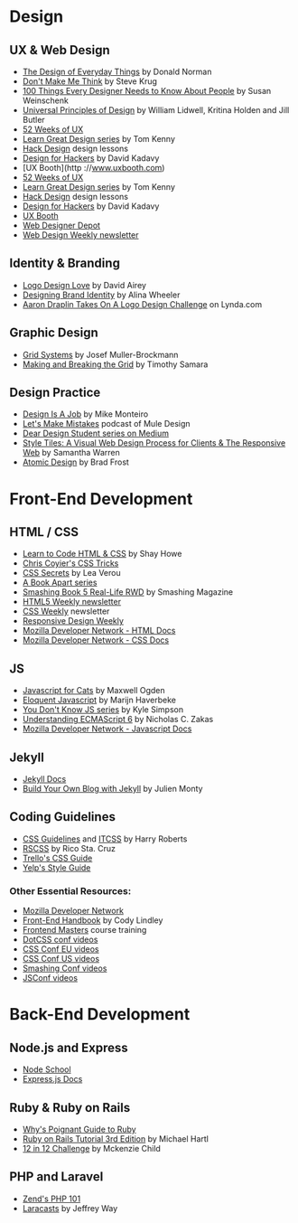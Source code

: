 # Design
## UX & Web Design
  * [The Design of Everyday Things](https://www.amazon.com/Design-Everyday-Things-Donald-Norman/dp/1452654123) by Donald Norman
  * [Don't Make Me Think](https://www.amazon.com/Dont-Make-Me-Think-Usability/dp/0321344758) by Steve Krug
  * [100 Things Every Designer Needs to Know About People](https://www.amazon.com/Things-Designer-People-Voices-Matter/dp/0321767535) by Susan Weinschenk
  * [Universal Principles of Design](https://www.amazon.com/Universal-Principles-Design-William-Lidwell/dp/1592530079) by William Lidwell, Kritina Holden and Jill Butler
  * [52 Weeks of UX](https://www.52weeksofux.com)
  * [Learn Great Design series](http://www.tomkenny.design/?s=learn+from+great+design) by Tom Kenny
  * [Hack Design](http://www.hackdesign.org) design lessons
  * [Design for Hackers](http://www.designforhackers.com) by David Kadavy
  * [UX Booth](http ://www.uxbooth.com)
  * [52 Weeks of UX](http://www.52weeksofux.com)
  * [Learn Great Design series](https://www.tomkenny.design/?s=learn+from+great+design) by Tom Kenny
  * [Hack Design](https://www.hackdesign.org) design lessons
  * [Design for Hackers](https://www.designforhackers.com) by David Kadavy
  * [UX Booth](https://www.uxbooth.com)
  * [Web Designer Depot](https://www.webdesignerdepot.com)
  * [Web Design Weekly newsletter](https://www.web-design-weekly.com)

## Identity & Branding
  * [Logo Design Love](http://www.logodesignlovebook.com) by David Airey
  * [Designing Brand Identity](http://www.designingbrandidentity.info) by Alina Wheeler
  * [Aaron Draplin Takes On A Logo Design Challenge](https://www.vimeo.com/113751583) on Lynda.com

## Graphic Design
  * [Grid Systems](https://www.amazon.com/Grid-Systems-Graphic-Design-Communication/dp/3721201450) by Josef Muller-Brockmann
  * [Making and Breaking the Grid](https://www.amazon.com/Making-Breaking-Grid-Graphic-Workshop/dp/1592531253) by Timothy Samara

## Design Practice
  * [Design Is A Job](https://www.abookapart.com/products/design-is-a-job) by Mike Monteiro
  * [Let's Make Mistakes](http://www.mistakes.show) podcast of Mule Design
  * [Dear Design Student series on Medium](https://www.deardesignstudent.com)
  * [Style Tiles: A Visual Web Design Process for Clients & The Responsive Web](http://styletil.es/) by Samantha Warren
  * [Atomic Design](http://bradfrost.com/blog/post/atomic-web-design/) by Brad Frost

# Front-End Development
## HTML / CSS
  * [Learn to Code HTML & CSS](http://www.learn.shayhowe.com) by Shay Howe
  * [Chris Coyier's CSS Tricks](https://css-tricks.com)
  * [CSS Secrets](http://www.shop.oreilly.com/product/0636920031123.do) by Lea Verou
  * [A Book Apart series](https://www.abookapart.com)
  * [Smashing Book 5 Real-Life RWD](http://www.shop.smashingmagazine.com/products/smashing-book-5-real-life-responsive-web-design) by Smashing Magazine
  * [HTML5 Weekly newsletter](http://www.html5weekly.com)
  * [CSS Weekly](http://www.css-weekly.com) newsletter
  * [Responsive Design Weekly](http://www.responsivedesignweekly.com)
  * [Mozilla Developer Network - HTML Docs](https://developer.mozilla.org/en-US/docs/Web/HTML)
  * [Mozilla Developer Network - CSS Docs](https://developer.mozilla.org/en-US/docs/Web/CSS)

## JS
  * [Javascript for Cats](http://www.jsforcats.com) by Maxwell Ogden
  * [Eloquent Javascript](http://www.eloquentjavascript.net) by Marijn Haverbeke
  * [You Don't Know JS series](https://www.github.com/getify/You-Dont-Know-JS) by Kyle Simpson
  * [Understanding ECMAScript 6](https://leanpub.com/understandinges6/read) by Nicholas C. Zakas
  * [Mozilla Developer Network - Javascript Docs](https://developer.mozilla.org/en-US/docs/Web/JavaScript)

## Jekyll
  * [Jekyll Docs](https://www.jekyllrb.com)
  * [Build Your Own Blog with Jekyll](https://www.theblog.unpixel.fr/2015-11-11-build-your-own-blog-with-jekyll) by Julien Monty

## Coding Guidelines
  * [CSS Guidelines](https://www.cssguidelin.es) and [ITCSS](itcss.io) by Harry Roberts
  * [RSCSS](https://www.github.com/rstacruz/rscss#readme) by Rico Sta. Cruz
  * [Trello's CSS Guide](https://www.gist.github.com/bobbygrace/9e961e8982f42eb91b80)
  * [Yelp's Style Guide](http://www.engineeringblog.yelp.com/2014/02/yelps-got-style-and-the-guide-to-back-it-up.html)

### Other Essential Resources:
  * [Mozilla Developer Network](https://developer.mozilla.org/en-US/)
  * [Front-End Handbook](https://www.gitbook.com/book/frontendmasters/front-end-handbook/details) by Cody Lindley
  * [Frontend Masters](https://www.frontendmasters.com/) course training
  * [DotCSS conf videos](http://www.www.youtube.com/user/dotconferences/playlists)
  * [CSS Conf EU videos](http://www.youtube.com/playlist?list=PL37ZVnwpeshHoV6GgvG9WWAP6rjnEdAs9)
  * [CSS Conf US videos](http://www.2015.cssconf.com)
  * [Smashing Conf videos](http://www.vimeo.com/channels/smashingconf)
  * [JSConf videos](http://www.youtube.com/watch?v=DN4yLZB1vUQ&list=PL37ZVnwpeshEkVjFZlLm1krvx0mPYPOoq&index=15)

# Back-End Development
## Node.js and Express
  * [Node School](https//www.nodeschool.io)
  * [Express.js Docs](http://www.expressjs.com)

## Ruby & Ruby on Rails
  * [Why's Poignant Guide to Ruby](http://www.poignant.guide)
  * [Ruby on Rails Tutorial 3rd Edition](https://www.railstutorial.org) by Michael Hartl
  * [12 in 12 Challenge](https://www.mackenziechild.me/12-in-12/) by Mckenzie Child

## PHP and Laravel
  * [Zend's PHP 101](http://www.devzone.zend.com/6/php-101-php-for-the-absolute-beginner/)
  * [Laracasts](https://www.laracasts.com/) by Jeffrey Way
